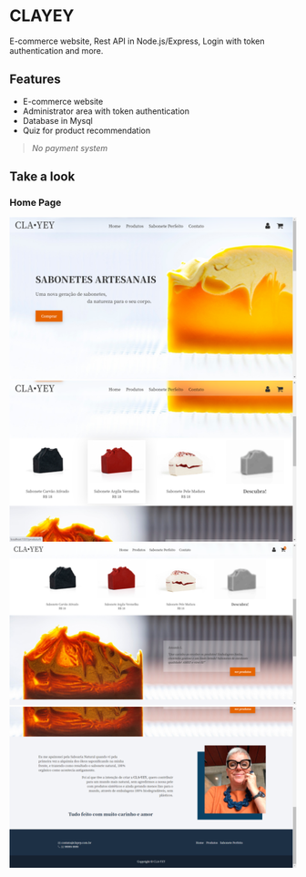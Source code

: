# CLAYEY
E-commerce website, Rest API in Node.js/Express, Login with token authentication and more.

## Features
* E-commerce website
* Administrator area with token authentication
* Database in Mysql
* Quiz for product recommendation
> _No payment system_


## Take a look
### Home Page
![HomePageTop](https://github.com/julia-rolemberg/clayey-ecommerce/blob/master/views/prints/Home_topo.png)
![HomePageTop](https://github.com/julia-rolemberg/clayey-ecommerce/blob/master/views/prints/Home_meio.png)
![HomePageTop](https://github.com/julia-rolemberg/clayey-ecommerce/blob/master/views/prints/Home_meio2.png)
![HomePageTop](https://github.com/julia-rolemberg/clayey-ecommerce/blob/master/views/prints/Home_final.png)

### 
<!--
## Running Locally
### Prerequisites
* Install [Node.js](https://nodejs.org/en/)
* Install [MySql](https://www.mysql.com/downloads/) 

### Step 1: Clone this repository
```bash
https://github.com/julia-rolemberg/clayey-ecommerce.git
```

### Step 2: Create the database
* Find the folder "scripts_sql" on the directory
* Copy the file "script.sql" and 
-->
